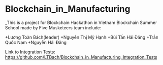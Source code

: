 # Blockchain_in_Manufacturing
_This is a project for Blockchain Hackathon in Vietnam Blockchain Summer School made by Five Musketeers team include:

+Lương Toàn Bách(leader)
+Nguyễn Thị Mỹ Hạnh
+Bùi Tấn Hải Đăng
+Trần Quốc Nam
+Nguyễn Hải Đăng

Link to Integration Tests: https://github.com/LTBach/Blockchain_in_Manufacturing_Integration_Tests
